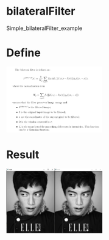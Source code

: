 # bilateralFilter
Simple_bilateralFilter_example

# Define

<img src="result/equation.PNG" width="50%" height="50%"></img>



# Result

<img src="result\result.PNG" width="50%" height="50%"></img>

